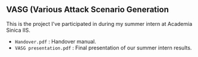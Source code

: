 ## VASG (Various Attack Scenario Generation
This is the project I've participated in during my summer intern at Academia Sinica IIS.

- `Handover.pdf` : Handover manual.
- `VASG presentation.pdf` : Final presentation of our summer intern results.
